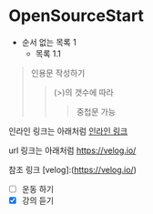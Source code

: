 # OpenSourceStart

- 순서 없는 목록 1
  - 목록 1.1 

> 인용문 작성하기
>> (>)의 갯수에 따라
>>> 중첩문 가능

인라인 링크는 아래처럼
[인라인 링크](https://velog.io/)

url 링크는 아래처럼
<https://velog.io/>

참조 링크
[velog]:(https://velog.io/)

- [ ] 운동 하기
- [x] 강의 듣기
